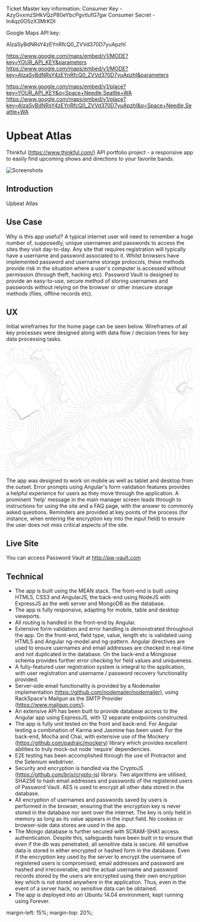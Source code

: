 Ticket Master key information:
Consumer Key -   AzyGvxmzSHkVQzP80eYbcPgvtlufG7gw
Consumer Secret -   In4qz0O5zX3MrKDI


Google Maps API key:

AIzaSyBdNRsY4zEYnRfcQ0_ZVVd370D7yuApzhI

https://www.google.com/maps/embed/v1/MODE?key=YOUR_API_KEY&parameters
https://www.google.com/maps/embed/v1/MODE?key=AIzaSyBdNRsY4zEYnRfcQ0_ZVVd370D7yuApzhI&parameters

https://www.google.com/maps/embed/v1/place?key=YOUR_API_KEY&q=Space+Needle,Seattle+WA
https://www.google.com/maps/embed/v1/place?key=AIzaSyBdNRsY4zEYnRfcQ0_ZVVd370D7yuApzhI&q=Space+Needle,Seattle+WA




# Upbeat Atlas
Thinkful (https://www.thinkful.com/) API portfolio project - a responsive app to easily find upcoming shows and directions to your favorite bands.

![Screenshots](artist-finder-songkick-api-capstone/images/upbeat-atlas-screenshot.png)

## Introduction
Upbeat Atlas

## Use Case
Why is this app useful? A typical internet user will need to remember a huge number of, supposedly, unique usernames and passwords to access the sites they visit day-to-day. Any site that requires registration will typically have a username and password associated to it. Whilst browsers have implemented password and username storage protocols, these methods provide risk in the situation where a user's computer is accessed without permission (through theft, hacking etc). Password Vault is designed to provide an easy-to-use, secure method of storing usernames and passwords without relying on the browser or other insecure storage methods (files, offline records etc).

## UX

Initial wireframes for the home page can be seen below. Wireframes of all key processes were designed along with data flow / decision trees for key data processing tasks.

![Initial Wireframes](https://github.com/LeahBorns/artist-finder-songkick-api-capstone/blob/master/images/ContourBackground.png)

The app was designed to work on mobile as well as tablet and desktop from the outset. Error prompts using Angular's form validation features provides a helpful experience for users as they move through the application. A prominent 'help' message in the main manager screen leads through to instructions for using the site and a FAQ page, with the answer to commonly asked questions. Reminders are provided at key points of the process (for instance, when entering the encryption key into the input field) to ensure the user does not miss critical aspects of the site.

## Live Site
You can access Password Vault at http://pw-vault.com

## Technical
* The app is built using the MEAN stack. The front-end is built using HTML5, CSS3 and AngularJS, the back-end using NodeJS with ExpressJS as the web server and MongoDB as the database.
* The app is fully responsive, adapting for mobile, table and desktop viewports.
* All routing is handled in the front-end by Angular.
* Extensive form validation and error handling is demonstrated throughout the app. On the front-end, field type, value, length etc is validated using HTML5 and Angular ng-model and ng-pattern. Angular directives are used to ensure usernames and email addresses are checked in real-time and not duplicated in the database. On the back-end a Mongoose schema provides further error checking for field values and uniqueness.
* A fully-featured user registration system is integral to the application, with user registration and username / password recovery functionality provided.
* Server-side email functionality is provided by a Nodemailer implementation (https://github.com/nodemailer/nodemailer), using RackSpace's Mailgun as the SMTP Provider (https://www.mailgun.com/).
* An extensive API has been built to provide database access to the Angular app using ExpressJS, with 12 separate endpoints constructed.
* The app is fully unit tested on the front and back-end. For Angular testing a combination of Karma and Jasmine has been used. For the back-end, Mocha and Chai, with extensive use of the Mockery (https://github.com/padraic/mockery) library which provides excellent abilities to truly mock-out node 'require' dependencies.
* E2E testing has been accomplished through the use of Protractor and the Selenium webdriver.
* Security and encryption is handled via the CryptoJS (https://github.com/brix/crypto-js) library. Two algorithms are utilised, SHA256 to hash email addresses and passwords of the registered users of Password Vault. AES is used to encrypt all other data stored in the database.
* All encryption of usernames and passwords saved by users is performed in the browser, ensuring that the encryption key is never stored in the database nor sent over the internet. The key is only held in memory as long as its value appears in the input field. No cookies or browser-side data stores are used in the app.
* The Mongo database is further secured with SCRAM-SHA1 access authentication. Despite this, safeguards have been built in to ensure that even if the db was penetrated, all sensitive data is secure. All sensitive data is stored in either encrypted or hashed form in the database. Even if the encryption key used by the server to encrypt the username of registered users is compromised, email addresses and password are hashed and irrecoverable, and the actual username and password records stored by the users are encrypted using their own encryption key which is not stored anywhere in the application. Thus, even in the event of a server hack, no sensitive data can be obtained.
* The app is deployed into an Ubuntu 14.04 environment, kept running using Forever.


margin-left: 15%;
margin-top: 20%;
